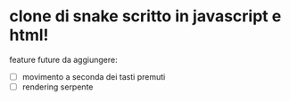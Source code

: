<h1>clone di snake scritto in javascript e html!</h1>

feature future da aggiungere:

- [ ] movimento a seconda dei tasti premuti
- [ ] rendering serpente
